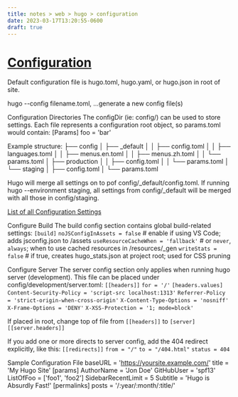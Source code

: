 ```yaml
---
title: notes > web > hugo > configuration
date: 2023-03-17T13:20:55-0600
draft: true
---
```

# [Configuration](https://gohugo.io/getting-started/configuration/)
Default configuration file is hugo.toml, hugo.yaml, or hugo.json in root of site.

hugo --config filename.toml, …generate a new config file(s)

Configuration Directories
The configDir (ie: config/) can be used to store settings. Each file represents a configuration root object, so params.toml would contain:
[Params]
foo = 'bar'

Example structure:
├── config
│ ├── _default
│ │ ├── config.toml
│ │ ├── languages.toml
│ │ ├── menus.en.toml
│ │ ├── menus.zh.toml
│ │ └── params.toml
│ ├── production
│ │ ├── config.toml
│ │ └── params.toml
│ └── staging
│ ├── config.toml
│ └── params.toml

Hugo will merge all settings on to pof config/_default/config.toml. If running hugo --environment staging, all settings from config/_default will be merged with all those in config/staging.

[List of all Configuration Settings](https://gohugo.io/getting-started/configuration/#all-configuration-settings)

Configure Build
The build config section contains global build-related settings:
`[build]`
`noJSConfigInAssets = false` # enable if using VS Code; adds jsconfig.json to /assets
`useResourceCacheWhen = 'fallback'` # or `never`, `always`; when to use cached resources in /resources/_gen
`writeStats = false` # if true, creates hugo_stats.json at project root; used for CSS pruning

Configure Server
The server config section only applies when running hugo server (development).
This file can be placed under config/development/server.toml:
`[[headers]]`
`for = '/'`
`[headers.values]`
`Content-Security-Policy = 'script-src localhost:1313'`
`Referrer-Policy = 'strict-origin-when-cross-origin'`
`X-Content-Type-Options = 'nosniff'`
`X-Frame-Options = 'DENY'`
`X-XSS-Protection = '1; mode=block'`

If placed in root, change top of file from `[[headers]]` to
`[server]`
`[[server.headers]]`

If you add one or more directs to server config, add the 404 redirect explicitly, like this:
`[[redirects]]`
`from = "/"`
`to = "/404.html"`
`status = 404`

Sample Configuration File
baseURL = '<https://yoursite.example.com/>'
title = 'My Hugo Site'
[params]
AuthorName = 'Jon Doe'
GitHubUser = 'spf13'
ListOfFoo = ['foo1', 'foo2']
SidebarRecentLimit = 5
Subtitle = 'Hugo is Absurdly Fast!'
[permalinks]
posts = '/:year/:month/:title/'
